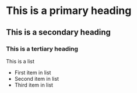 # This is a primary heading
## This is a secondary heading
### This is a tertiary heading

This is a list
* First item in list
* Second item in list
* Third item in list
